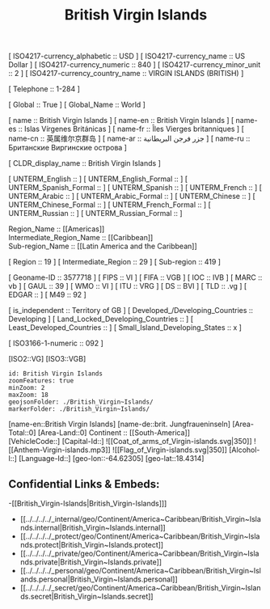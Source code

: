 ﻿---
location:
- 18.4314
- -64.62305
type: Country
tags:
- geo/Country
SpocWebEntityId: 27053
isDeleted: false
confidential: public
license: CC BY-SA 4.0
isReadOnly: false
source: https://datahub.io/core/country-codes
cssclasses: Country
publish: true
title: British Virgin Islands
linkTitle: 
keywords: 
layout: 
draft: false
publishDate: 
expiryDate: 
aliases:
- VG
- VGB
- British Virgin Islands
- Islas Vírgenes Británicas
- Îles Vierges britanniques
- جزر فرجن البريطانية
- 英属维尔京群岛
- Британские Виргинские острова
- 
Languages:
- en-VG
---


[	ISO4217-currency_alphabetic	 :: USD ] 
[	ISO4217-currency_name	 :: US Dollar ] 
[	ISO4217-currency_numeric	 :: 840 ] 
[	ISO4217-currency_minor_unit	 :: 2 ] 
[	ISO4217-currency_country_name	 :: VIRGIN ISLANDS (BRITISH) ] 

[	Telephone	 :: 1-284 ] 

[	Global	 :: True ] 
[	Global_Name	 :: World ] 

[	name	 :: British Virgin Islands ] 
[	name-en	 :: British Virgin Islands ] 
[	name-es	 :: Islas Vírgenes Británicas ] 
[	name-fr	 :: Îles Vierges britanniques ] 
[	name-cn	 :: 英属维尔京群岛 ] 
[	name-ar	 :: جزر فرجن البريطانية ] 
[	name-ru	 :: Британские Виргинские острова ] 

[	CLDR_display_name	 :: British Virgin Islands ] 

[	UNTERM_English	 ::  ] 
[	UNTERM_English_Formal	 ::  ] 
[	UNTERM_Spanish_Formal	 ::  ] 
[	UNTERM_Spanish	 ::  ] 
[	UNTERM_French	 ::  ] 
[	UNTERM_Arabic	 ::  ] 
[	UNTERM_Arabic_Formal	 ::  ] 
[	UNTERM_Chinese	 ::  ] 
[	UNTERM_Chinese_Formal	 ::  ] 
[	UNTERM_French_Formal	 ::  ] 
[	UNTERM_Russian	 ::  ] 
[	UNTERM_Russian_Formal	 ::  ] 

Region_Name ::  [[Americas]]  
Intermediate_Region_Name ::  [[Caribbean]]  
Sub-region_Name ::  [[Latin America and the Caribbean]] 

[	Region	 :: 19 ] 
[	Intermediate_Region	 :: 29 ] 
[	Sub-region	 :: 419 ] 

[	Geoname-ID	 :: 3577718 ] 
[	FIPS	 :: VI ] 
[	FIFA	 :: VGB ] 
[	IOC	 :: IVB ] 
[	MARC	 :: vb ] 
[	GAUL	 :: 39 ] 
[	WMO	 :: VI ] 
[	ITU	 :: VRG ] 
[	DS	 :: BVI ] 
[	TLD	 :: .vg ] 
[	EDGAR	 ::  ] 
[	M49	 :: 92 ] 

[	is_independent	 :: Territory of GB ] 
[	Developed_/Developing_Countries	 :: Developing ] 
[	Land_Locked_Developing_Countries	 ::  ] 
[	Least_Developed_Countries	 ::  ] 
[	Small_Island_Developing_States	 :: x ] 

[	ISO3166-1-numeric	 :: 092 ] 



[ISO2::VG] 
[ISO3::VGB] 

```leaflet
id: British Virgin Islands
zoomFeatures: true 
minZoom: 2 
maxZoom: 18
geojsonFolder: ./British_Virgin~Islands/
markerFolder: ./British_Virgin~Islands/
```

[name-en::British Virgin Islands] 
[name-de::brit. Jungfraueninseln] 
[Area-Total::0] 
[Area-Land::0] 
Continent :: [[South-America]]  
[VehicleCode::] 
[Capital-Id::] 
![[Coat_of_arms_of_Virgin-islands.svg|350]] 
![[Anthem-Virgin-islands.mp3]] 
![[Flag_of_Virgin-islands.svg|350]] 
[Alcohol-l::] 
[Language-Id::] 
[geo-lon::-64.62305] 
[geo-lat::18.4314] 



## Confidential Links & Embeds: 
-[[British_Virgin-Islands|British_Virgin-Islands]]] 
- [[../../../../_internal/geo/Continent/America~Caribbean/British_Virgin~Islands.internal|British_Virgin~Islands.internal]] 
- [[../../../../_protect/geo/Continent/America~Caribbean/British_Virgin~Islands.protect|British_Virgin~Islands.protect]] 
- [[../../../../_private/geo/Continent/America~Caribbean/British_Virgin~Islands.private|British_Virgin~Islands.private]] 
- [[../../../../_personal/geo/Continent/America~Caribbean/British_Virgin~Islands.personal|British_Virgin~Islands.personal]] 
- [[../../../../_secret/geo/Continent/America~Caribbean/British_Virgin~Islands.secret|British_Virgin~Islands.secret]] 
